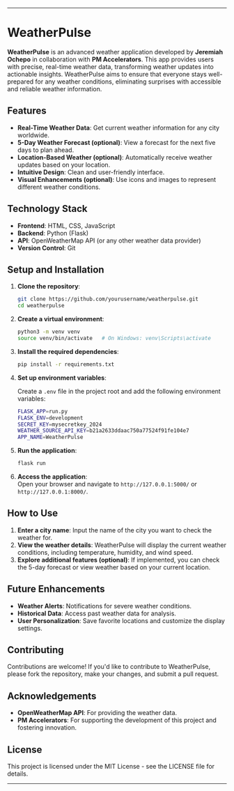 
---

# WeatherPulse

**WeatherPulse** is an advanced weather application developed by **Jeremiah Ochepo** in collaboration with **PM Accelerators**. This app provides users with precise, real-time weather data, transforming weather updates into actionable insights. WeatherPulse aims to ensure that everyone stays well-prepared for any weather conditions, eliminating surprises with accessible and reliable weather information.

## Features

- **Real-Time Weather Data**: Get current weather information for any city worldwide.
- **5-Day Weather Forecast (optional)**: View a forecast for the next five days to plan ahead.
- **Location-Based Weather (optional)**: Automatically receive weather updates based on your location.
- **Intuitive Design**: Clean and user-friendly interface.
- **Visual Enhancements (optional)**: Use icons and images to represent different weather conditions.

## Technology Stack

- **Frontend**: HTML, CSS, JavaScript
- **Backend**: Python (Flask)
- **API**: OpenWeatherMap API (or any other weather data provider)
- **Version Control**: Git

## Setup and Installation

1. **Clone the repository**:
    ```bash
    git clone https://github.com/yourusername/weatherpulse.git
    cd weatherpulse
    ```
2. **Create a virtual environment**:
    ```bash
    python3 -m venv venv
    source venv/bin/activate   # On Windows: venv\Scripts\activate
    ```
3. **Install the required dependencies**:
    ```bash
    pip install -r requirements.txt
    ```
4. **Set up environment variables**:

   Create a `.env` file in the project root and add the following environment variables:

    ```bash
    FLASK_APP=run.py
    FLASK_ENV=development
    SECRET_KEY=mysecretkey_2024
    WEATHER_SOURCE_API_KEY=b21a2633ddaac750a77524f91fe104e7
    APP_NAME=WeatherPulse
    ```

5. **Run the application**:
    ```bash
    flask run
    ```
6. **Access the application**:  
   Open your browser and navigate to `http://127.0.0.1:5000/` or `http://127.0.0.1:8000/`.

## How to Use

1. **Enter a city name**: Input the name of the city you want to check the weather for.
2. **View the weather details**: WeatherPulse will display the current weather conditions, including temperature, humidity, and wind speed.
3. **Explore additional features (optional)**: If implemented, you can check the 5-day forecast or view weather based on your current location.

## Future Enhancements

- **Weather Alerts**: Notifications for severe weather conditions.
- **Historical Data**: Access past weather data for analysis.
- **User Personalization**: Save favorite locations and customize the display settings.

## Contributing

Contributions are welcome! If you'd like to contribute to WeatherPulse, please fork the repository, make your changes, and submit a pull request.

## Acknowledgements

- **OpenWeatherMap API**: For providing the weather data.
- **PM Accelerators**: For supporting the development of this project and fostering innovation.

## License

This project is licensed under the MIT License - see the LICENSE file for details.

---
